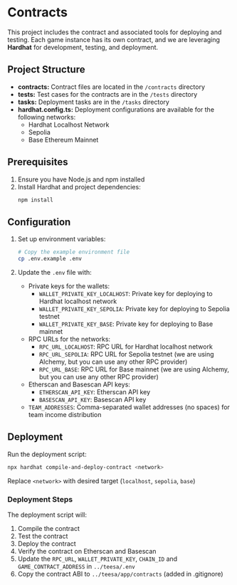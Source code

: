 # Contracts

This project includes the contract and associated tools for deploying and testing. Each game instance has its own contract, and we are leveraging **Hardhat** for development, testing, and deployment.

## Project Structure

- **contracts:** Contract files are located in the `/contracts` directory
- **tests:** Test cases for the contracts are in the `/tests` directory
- **tasks:** Deployment tasks are in the `/tasks` directory
- **hardhat.config.ts:** Deployment configurations are available for the following networks:
  - Hardhat Localhost Network
  - Sepolia
  - Base Ethereum Mainnet

## Prerequisites

1. Ensure you have Node.js and npm installed
2. Install Hardhat and project dependencies:
   ```bash
   npm install
   ```

## Configuration

1. Set up environment variables:
   ```bash
   # Copy the example environment file
   cp .env.example .env
   ```

2. Update the `.env` file with:
   - Private keys for the wallets:
      - `WALLET_PRIVATE_KEY_LOCALHOST`: Private key for deploying to Hardhat localhost network
      - `WALLET_PRIVATE_KEY_SEPOLIA`: Private key for deploying to Sepolia testnet
      - `WALLET_PRIVATE_KEY_BASE`: Private key for deploying to Base mainnet
   - RPC URLs for the networks:
      - `RPC_URL_LOCALHOST`: RPC URL for Hardhat localhost network
      - `RPC_URL_SEPOLIA`: RPC URL for Sepolia testnet (we are using Alchemy, but you can use any other RPC provider)
      - `RPC_URL_BASE`: RPC URL for Base mainnet (we are using Alchemy, but you can use any other RPC provider)
   - Etherscan and Basescan API keys:
      - `ETHERSCAN_API_KEY`: Etherscan API key
      - `BASESCAN_API_KEY`: Basescan API key
   - `TEAM_ADDRESSES`: Comma-separated wallet addresses (no spaces) for team income distribution

## Deployment

Run the deployment script:
```bash
npx hardhat compile-and-deploy-contract <network>
```
Replace `<network>` with desired target (`localhost`, `sepolia`, `base`)

### Deployment Steps

The deployment script will:
1. Compile the contract
2. Test the contract
3. Deploy the contract
4. Verify the contract on Etherscan and Basescan
5. Update the `RPC_URL`, `WALLET_PRIVATE_KEY`, `CHAIN_ID` and `GAME_CONTRACT_ADDRESS` in `../teesa/.env`
6. Copy the contract ABI to `../teesa/app/contracts` (added in .gitignore)
